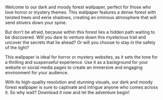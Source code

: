 <!--
Write me content for website with wallpaper "A dark and moody forest with a hidden path for a horror or mystery website"
-->

<!--font:Montserrat-->

Welcome to our dark and moody forest wallpaper, perfect for those who love horror or mystery themes. This wallpaper features a dense forest with twisted trees and eerie shadows, creating an ominous atmosphere that will send shivers down your spine.

But don't be afraid, because within this forest lies a hidden path waiting to be discovered. Will you dare to venture down this mysterious trail and uncover the secrets that lie ahead? Or will you choose to stay in the safety of the light?

This wallpaper is ideal for horror or mystery websites, as it sets the tone for a thrilling and suspenseful experience. Use it as a background for your website or social media pages to create an immersive and engaging environment for your audience.

With its high-quality resolution and stunning visuals, our dark and moody forest wallpaper is sure to captivate and intrigue anyone who comes across it. So why wait? Download it now and let the adventure begin!
